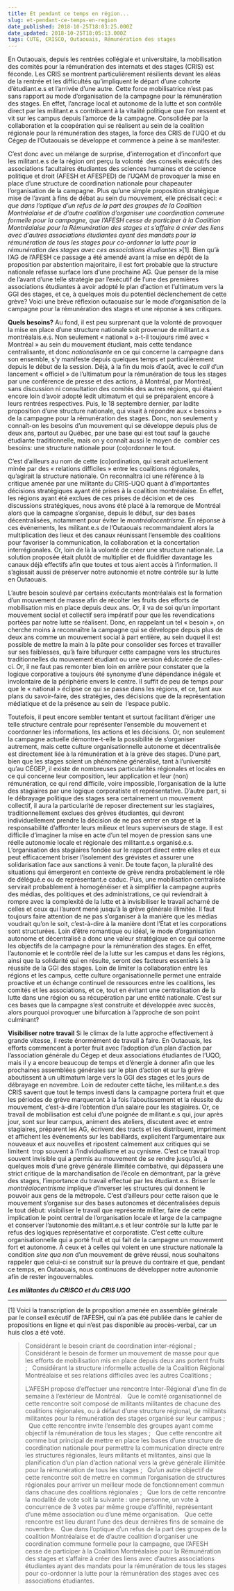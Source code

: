 ```yaml
---
title: Et pendant ce temps en région...
slug: et-pendant-ce-temps-en-region
date_published: 2018-10-25T18:03:25.000Z
date_updated: 2018-10-25T18:05:13.000Z
tags: CUTE, CRISCO, Outaouais, Rémunération des stages
---
```


En Outaouais, depuis les rentrées collégiale et universitaire, la mobilisation des comités pour la rémunération des internats et des stages (CRIS) est féconde. Les CRIS se montrent particulièrement résilients devant les aléas de la rentrée et les difficultés qu’impliquent le départ d’une cohorte d’étudiant.e.s et l’arrivée d’une autre. Cette force mobilisatrice n’est pas sans rapport au mode d’organisation de la campagne pour la rémunération des stages. En effet, l’ancrage local et autonome de la lutte et son contrôle direct par les militant.e.s contribuent à la vitalité politique que l’on ressent et vit sur les campus depuis l’amorce de la campagne. Consolidée par la collaboration et la coopération qui se réalisent au sein de la coalition régionale pour la rémunération des stages, la force des CRIS de l’UQO et du Cégep de l’Outaouais se développe et commence à peine à se manifester.  

C’est donc avec un mélange de surprise, d’interrogation et d’inconfort que les militant.e.s de la région ont perçu la volonté  des conseils exécutifs des associations facultaires étudiantes des sciences humaines et de science politique et droit (AFESH et AFESPED) de l’UQAM de provoquer la mise en place d’une structure de coordination nationale pour chapeauter l’organisation de la campagne. Plus qu’une simple proposition stratégique mise de l’avant à fins de débat au sein du mouvement, elle précisait ceci: *« que dans l’optique d’un refus de la part des groupes de la Coalition Montréalaise et de d’autre coalition d’organiser une coordination commune formelle pour la campagne, que l’AFESH cesse de participer à la Coalition Montréalaise pour la Rémunération des stages et s’affaire à créer des liens avec d’autres associations étudiantes ayant des mandats pour la rémunération de tous les stages pour co-ordonner la lutte pour la rémunération des stages avec ces associations étudiantes »*[1]. Bien qu’à l’AG de l’AFESH ce passage a été amendé avant la mise en dépôt de la proposition par abstention majoritaire, il est fort probable que la structure nationale refasse surface lors d’une prochaine AG. Que penser de la mise de l’avant d’une telle stratégie par l’exécutif de l’une des premières associations étudiantes à avoir adopté le plan d’action et l’ultimatum vers la GGI des stages, et ce, à quelques mois du potentiel déclenchement de cette grève? Voici une brève réflexion outaouaise sur le mode d’organisation de la campagne pour la rémunération des stages et une réponse à ses critiques.  

**Quels besoins?**
Au fond, il est peu surprenant que la volonté de provoquer la mise en place d’une structure nationale soit provenue de militant.e.s montréalais.e.s. Non seulement « national » a-t-il toujours rimé avec « Montréal » au sein du mouvement étudiant, mais cette tendance centralisante, et donc *nationalisante* en ce qui concerne la campagne dans son ensemble, s’y manifeste depuis quelques temps et particulièrement depuis le début de la session. Déjà, à la fin du mois d’août, avec le *call* d’un lancement « officiel » de l’ultimatum pour la rémunération de tous les stages par une conférence de presse et des actions, à Montréal, par Montréal, sans discussion ni consultation des comités des autres régions, qui étaient encore loin d’avoir adopté ledit ultimatum et qui se préparaient encore à leurs rentrées respectives. Puis, le 18 septembre dernier, par ladite proposition d’une structure nationale, qui visait à répondre aux « besoins » de la campagne pour la rémunération des stages. Donc, non seulement y connaît-on les besoins d’un mouvement qui se développe depuis plus de deux ans, partout au Québec, par une base qui est tout sauf la gauche étudiante traditionnelle, mais on y connaît aussi le moyen de  combler ces besoins: une structure nationale pour (co)ordonner le tout.

C’est d’ailleurs au nom de cette (co)ordination, qui serait actuellement minée par des « relations difficiles » entre les coalitions régionales, qu’agirait la structure nationale. On reconnaîtra ici une référence à la critique amenée par une militante du CRIS-UQO quant à d’importantes décisions stratégiques ayant été prises à la coalition montréalaise. En effet, les régions ayant été exclues de ces prises de décision et de ces discussions stratégiques, nous avons été placé à la remorque de Montréal alors que la campagne s’organise, depuis le début, sur des bases décentralisées, notamment pour éviter le *montréalocentrisme*. En réponse à ces événements, les militant.e.s de l’Outaouais recommandaient alors la multiplication des lieux et des canaux réunissant l’ensemble des coalitions pour favoriser la communication, la collaboration et la concertation interrégionales. Or, loin de là la volonté de créer une structure nationale. La solution proposée était plutôt de multiplier et de fluidifier davantage les canaux déjà effectifs afin que toutes et tous aient accès à l’information. Il s’agissait aussi de préserver notre autonomie et notre contrôle sur la lutte en Outaouais.

L’autre besoin soulevé par certains exécutants montréalais est la formation d’un mouvement de masse afin de récolter les fruits des efforts de mobilisation mis en place depuis deux ans. Or, il va de soi qu’un important mouvement social et collectif sera impératif pour que les revendications portées par notre lutte se réalisent. Donc, en rappelant un tel « besoin », on cherche moins à reconnaître la campagne qui se développe depuis plus de deux ans comme un mouvement social à part entière, au sein duquel il est possible de mettre la main à la pâte pour consolider ses forces et travailler sur ses faiblesses, qu’à faire bifurquer cette campagne vers les structures traditionnelles du mouvement étudiant ou une version édulcorée de celles-ci. Or, il ne faut pas remonter bien loin en arrière pour constater que la logique corporative a toujours été synonyme d’une dépendance inégale et involontaire de la périphérie envers le centre. Il suffit de peu de temps pour que le « national » éclipse ce qui se passe dans les régions, et ce, tant aux plans du savoir-faire, des stratégies, des décisions que de la représentation médiatique et de la présence au sein de  l’espace public.

Toutefois, il peut encore sembler tentant et surtout facilitant d’ériger une telle structure centrale pour représenter l’ensemble du mouvement et coordonner les informations, les actions et les décisions. Or, non seulement la campagne actuelle démontre-t-elle la possibilité de s’organiser autrement, mais cette culture organisationnelle autonome et décentralisée est directement liée à la rémunération et à la grève des stages. D’une part, bien que les stages soient un phénomène généralisé, tant à l’université qu’au CÉGEP, il existe de nombreuses particularités régionales et locales en ce qui concerne leur composition, leur application et leur (non) rémunération, ce qui rend difficile, voire impossible, l’organisation de la lutte des stagiaires par une logique corporatiste et représentative. D’autre part, si le débrayage politique des stages sera certainement un mouvement collectif, il aura la particularité de reposer directement sur les stagiaires, traditionnellement exclues des grèves étudiantes, qui devront individuellement prendre la décision de ne pas entrer en stage et la responsabilité d’affronter leurs milieux et leurs superviseurs de stage. Il est difficile d’imaginer la mise en acte d’un tel moyen de pression sans une réelle autonomie locale et régionale des militant.e.s organisé.e.s. L’organisation des stagiaires fondée sur le rapport direct entre elles et eux peut efficacement briser l’isolement des grévistes et assurer une solidarisation face aux sanctions à venir. De toute façon, la pluralité des situations qui émergeront en contexte de grève rendra probablement le rôle de délégué.e ou de représentant.e caduc. Puis, une mobilisation centralisée servirait probablement à homogénéiser et à simplifier la campagne auprès des médias, des politiques et des administrations, ce qui reviendrait à rompre avec la complexité de la lutte et à invisibiliser le travail acharné de celles et ceux qui l’auront mené jusqu’à la grève générale illimitée. Il faut toujours faire attention de ne pas s’organiser à la manière que les médias voudrait qu’on le soit, c’est-à-dire à la manière dont l’État et les corporations sont structurées. Loin d’être romantique ou idéal, le mode d’organisation autonome et décentralisé a donc une valeur stratégique en ce qui concerne les objectifs de la campagne pour la rémunération des stages. En effet, l’autonomie et le contrôle réel de la lutte sur les campus et dans les régions, ainsi que la solidarité qui en résulte, seront des facteurs essentiels à la réussite de la GGI des stages. Loin de limiter la collaboration entre les régions et les campus, cette culture organisationnelle permet une entraide proactive et un échange continuel de ressources entre les coalitions, les comités et les associations, et ce, tout en évitant une centralisation de la lutte dans une région ou sa récupération par une entité nationale. C’est sur ces bases que la campagne s’est construite et développée avec succès, alors pourquoi provoquer une bifurcation à l’approche de son point culminant? 

**Visibiliser notre travail**
Si le climax de la lutte approche effectivement à grande vitesse, il reste énormément de travail à faire. En Outaouais, les efforts commencent à porter fruit avec l’adoption d’un plan d’action par l’association générale du Cégep et deux associations étudiantes de l’UQO, mais il y a encore beaucoup de temps et d’énergie à donner afin que les prochaines assemblées générales sur le plan d’action et sur la grève aboutissent à un ultimatum large vers la GGI des stages et les jours de débrayage en novembre. Loin de redouter cette tâche, les militant.e.s des CRIS savent que tout le temps investi dans la campagne portera fruit et que les périodes de grève marqueront à la fois l’aboutissement et la réussite du mouvement, c’est-à-dire l’obtention d’un salaire pour les stagiaires. Or, ce travail de mobilisation est celui d’une poignée de militant.e.s qui, jour après jour, sont sur leur campus, animent des ateliers, discutent avec et entre stagiaires, préparent les AG, écrivent des tracts et les distribuent, impriment et affichent les événements sur les babillards, explicitent l’argumentaire aux nouveaux et aux nouvelles et ripostent calmement aux critiques qui se limitent  trop souvent à l’individualisme et au cynisme. C’est ce travail trop souvent invisible qui a permis au mouvement de se rendre jusqu’ici, à quelques mois d’une grève générale illimitée combative, qui dépassera une strict critique de la marchandisation de l’école en démontrant, par la grève des stages, l’importance du travail effectué par les étudiant.e.s. Briser le *montréalocentrisme* implique d’inverser les structures qui donnent le pouvoir aux gens de la métropole. C’est d’ailleurs pour cette raison que le mouvement s’organise sur des bases autonomes et décentralisées depuis le tout début: visibiliser le travail que représente militer, faire de cette implication le point central de l’organisation locale et large de la campagne et conserver l’autonomie des militant.e.s et leur contrôle sur la lutte par le refus des logiques représentative et corporatiste. C’est cette culture organisationnelle qui a porté fruit et qui fait de la campagne un mouvement fort et autonome. À ceux et à celles qui voient en une structure nationale la condition *sine qua non* d’un mouvement de grève réussi, nous souhaitons rappeler que celui-ci se construit sur la preuve du contraire et que, pendant ce temps, en Outaouais, nous continuons de développer notre autonomie afin de rester ingouvernables. 

***Les militantes du CRISCO et du CRIS UQO***

---

[1] Voici la transcription de la proposition amenée en assemblée générale par le conseil exécutif de l’AFESH, qui n’a pas été publiée dans le cahier de propositions en ligne et qui n’est pas disponible au procès-verbal, car un huis clos a été voté. 

> Considérant le besoin criant de coordination inter-régional ;  
> Considérant le besoin de former un mouvement de masse pour que les efforts de mobilisation mis en place depuis deux ans portent fruits ;  
> Considérant la structure informelle actuelle de la Coalition Régional Montréalaise et ses relations difficiles avec les autres Coalitions ;
> 
> L’AFESH propose d’effectuer une rencontre Inter-Régional d’une fin de semaine à l’extérieur de Montréal.  
> Que le comité organisationnel de cette rencontre soit composé de militants militantes de chacune des coalitions régionales, ou à défaut d’une structure régional, de militants militantes pour la rémunération des stages organisé sur leur campus ;   
> Que cette rencontre invite l’ensemble des groupes ayant comme objectif la rémunération de tous les stages ;  
> Que cette rencontre ait comme but principal de mettre en place les bases d’une structure de coordination nationale pour permettre la communication directe entre les structures régionales, leurs militants et militantes, ainsi que la planification d’un plan d’action national vers la grève générale illimitée pour la rémunération de tous les stages ;  
> Qu’un autre objectif de cette rencontre soit de mettre en commun l’organisation de structures régionales pour arriver un meilleur mode de fonctionnement commun dans chacune des coalitions régionales ;  
> Que lors de cette rencontre la modalité de vote soit la suivante : une personne, un vote à concurrence de 3 votes par même groupe d’affinité, représentant d’une même association ou d’une même organisation.   
> Que cette rencontre est lieu durant l’une des deux dernières fins de semaine de novembre.  
> Que dans l’optique d’un refus de la part des groupes de la coalition Montréalaise et de d’autre coalition d’organiser une coordination commune formelle pour la campagne, que l’AFESH cesse de participer à la Coalition Montréalaise pour la Rémunération des stages et s’affaire à créer des liens avec d’autres associations étudiantes ayant des mandats pour la rémunération de tous les stages pour co-ordonner la lutte pour la rémunération des stages avec ces associations étudiantes. 
